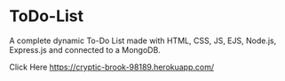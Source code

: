# ToDo-List
A complete dynamic To-Do List made with HTML, CSS, JS, EJS, Node.js, Express.js and connected to a MongoDB.

Click Here https://cryptic-brook-98189.herokuapp.com/

